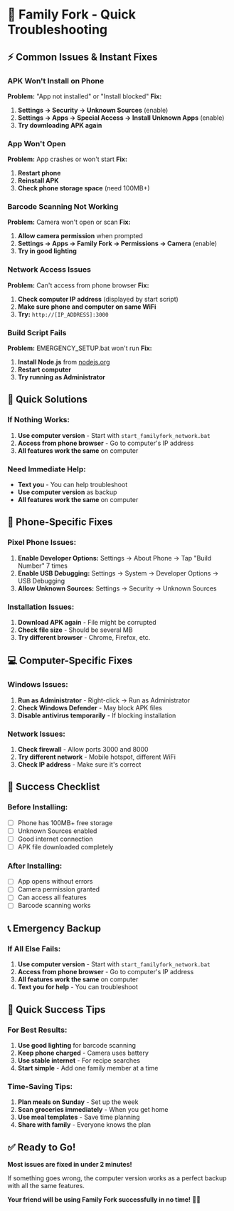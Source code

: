 # 🔧 Family Fork - Quick Troubleshooting

## ⚡ **Common Issues & Instant Fixes**

### **APK Won't Install on Phone**

**Problem:** "App not installed" or "Install blocked"
**Fix:**
1. **Settings → Security → Unknown Sources** (enable)
2. **Settings → Apps → Special Access → Install Unknown Apps** (enable)
3. **Try downloading APK again**

### **App Won't Open**

**Problem:** App crashes or won't start
**Fix:**
1. **Restart phone**
2. **Reinstall APK**
3. **Check phone storage space** (need 100MB+)

### **Barcode Scanning Not Working**

**Problem:** Camera won't open or scan
**Fix:**
1. **Allow camera permission** when prompted
2. **Settings → Apps → Family Fork → Permissions → Camera** (enable)
3. **Try in good lighting**

### **Network Access Issues**

**Problem:** Can't access from phone browser
**Fix:**
1. **Check computer IP address** (displayed by start script)
2. **Make sure phone and computer on same WiFi**
3. **Try:** `http://[IP_ADDRESS]:3000`

### **Build Script Fails**

**Problem:** EMERGENCY_SETUP.bat won't run
**Fix:**
1. **Install Node.js** from [nodejs.org](https://nodejs.org)
2. **Restart computer**
3. **Try running as Administrator**

## 🚀 **Quick Solutions**

### **If Nothing Works:**
1. **Use computer version** - Start with `start_familyfork_network.bat`
2. **Access from phone browser** - Go to computer's IP address
3. **All features work the same** on computer

### **Need Immediate Help:**
- **Text you** - You can help troubleshoot
- **Use computer version** as backup
- **All features work the same** on computer

## 📱 **Phone-Specific Fixes**

### **Pixel Phone Issues:**
1. **Enable Developer Options:** Settings → About Phone → Tap "Build Number" 7 times
2. **Enable USB Debugging:** Settings → System → Developer Options → USB Debugging
3. **Allow Unknown Sources:** Settings → Security → Unknown Sources

### **Installation Issues:**
1. **Download APK again** - File might be corrupted
2. **Check file size** - Should be several MB
3. **Try different browser** - Chrome, Firefox, etc.

## 💻 **Computer-Specific Fixes**

### **Windows Issues:**
1. **Run as Administrator** - Right-click → Run as Administrator
2. **Check Windows Defender** - May block APK files
3. **Disable antivirus temporarily** - If blocking installation

### **Network Issues:**
1. **Check firewall** - Allow ports 3000 and 8000
2. **Try different network** - Mobile hotspot, different WiFi
3. **Check IP address** - Make sure it's correct

## 🎯 **Success Checklist**

### **Before Installing:**
- [ ] Phone has 100MB+ free storage
- [ ] Unknown Sources enabled
- [ ] Good internet connection
- [ ] APK file downloaded completely

### **After Installing:**
- [ ] App opens without errors
- [ ] Camera permission granted
- [ ] Can access all features
- [ ] Barcode scanning works

## 📞 **Emergency Backup**

### **If All Else Fails:**
1. **Use computer version** - Start with `start_familyfork_network.bat`
2. **Access from phone browser** - Go to computer's IP address
3. **All features work the same** on computer
4. **Text you for help** - You can troubleshoot

## 🚀 **Quick Success Tips**

### **For Best Results:**
1. **Use good lighting** for barcode scanning
2. **Keep phone charged** - Camera uses battery
3. **Use stable internet** - For recipe searches
4. **Start simple** - Add one family member at a time

### **Time-Saving Tips:**
1. **Plan meals on Sunday** - Set up the week
2. **Scan groceries immediately** - When you get home
3. **Use meal templates** - Save time planning
4. **Share with family** - Everyone knows the plan

## ✅ **Ready to Go!**

**Most issues are fixed in under 2 minutes!**

If something goes wrong, the computer version works as a perfect backup with all the same features.

**Your friend will be using Family Fork successfully in no time!** 📱✨


